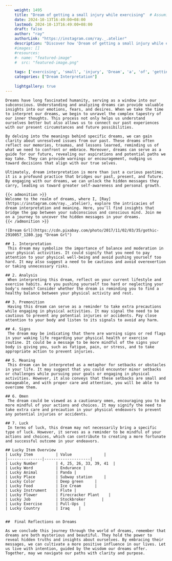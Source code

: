 ```yaml
---
    weight: 1495
    title: "Dream of getting a small injury while exercising"  # Assuming 'title' column exists
    date: 2024-10-13T16:49:00+08:00
    lastmod: 2024-10-13T16:49:00+08:00
    draft: false
    author: "ray"
    authorLink: "https://instagram.com/ray._.atelier"
    description: "Discover how 'Dream of getting a small injury while exercising' can interpret your future and uncover its significant meanings in your life."
    #images: []
    #resources:
    #- name: "featured-image"
    #  src: "featured-image.png"
    
    tags: ['exercising', 'small', 'injury', 'Dream', 'a', 'of', 'getting', 'while']
    categories: ["Dream Interpretation"]
    
    lightgallery: true
---
```

    
    Dreams have long fascinated humanity, serving as a window into our subconscious. Understanding and analyzing dreams can provide valuable insights into our emotions, fears, and desires. When we take the time to interpret our dreams, we begin to unravel the complex tapestry of our inner thoughts. This process not only helps us understand ourselves better but also allows us to connect our past experiences with our present circumstances and future possibilities.
    
    By delving into the meanings behind specific dreams, we can gain clarity about unresolved issues from our past. These dreams often reflect our memories, traumas, and lessons learned, reminding us of what we need to confront or embrace. Moreover, dreams can serve as a guide for our future, revealing our aspirations and potential paths we may take. They can provide warnings or encouragement, nudging us toward decisions that align with our true selves.
    
    Ultimately, dream interpretation is more than just a curious pastime; it is a profound practice that bridges our past, present, and future. By engaging with our dreams, we can unlock the hidden messages they carry, leading us toward greater self-awareness and personal growth.
    
    {{< admonition >}}
    Welcome to the realm of dreams, where I, [Ray](https://instagram.com/ray._.atelier), explore the intricacies of dream interpretation and meaning. Here, you’ll find insights that bridge the gap between your subconscious and conscious mind. Join me on a journey to uncover the hidden messages in your dreams.
    {{< /admonition >}}
    
    ![Dream Grl](https://cdn.pixabay.com/photo/2017/11/02/03/35/gothic-2910057_1280.jpg "Dream Grl")
    
    ## 1. Interpretation
     This dream may symbolize the importance of balance and moderation in your physical activities. It could signify that you need to pay attention to your physical well-being and avoid pushing yourself too hard. It may also suggest a need to be cautious and avoid overexertion or taking unnecessary risks.
    
    ## 2. Analysis
     When interpreting this dream, reflect on your current lifestyle and exercise habits. Are you pushing yourself too hard or neglecting your body's needs? Consider whether the dream is reminding you to find a healthy balance between your physical activity and rest.
    
    ## 3. Premonition
     Having this dream can serve as a reminder to take extra precautions while engaging in physical activities. It may signal the need to be cautious to prevent any potential injuries or accidents. Pay close attention to your body and listen to its signals to avoid any harm.
    
    ## 4. Signs
     The dream may be indicating that there are warning signs or red flags in your waking life regarding your physical health or exercise routine. It could be a message to be more mindful of the signs your body is giving you, such as fatigue, pain, or stress, and to take appropriate action to prevent injuries.
    
    ## 5. Meaning
     This dream can be interpreted as a metaphor for setbacks or obstacles in your life. It may suggest that you could encounter minor setbacks or challenges while pursuing your goals or engaging in physical activities. However, it also conveys that these setbacks are small and manageable, and with proper care and attention, you will be able to overcome them.
    
    ## 6. Omen
     The dream could be viewed as a cautionary omen, encouraging you to be more mindful of your actions and choices. It may signify the need to take extra care and precaution in your physical endeavors to prevent any potential injuries or accidents.
    
    ## 7. Luck
     In terms of luck, this dream may not necessarily bring a specific type of luck. However, it serves as a reminder to be mindful of your actions and choices, which can contribute to creating a more fortunate and successful outcome in your endeavors.
    
    ## Lucky Item Overview
    | Lucky Item          | Value              |
    |---------------|--------------------|
    | Lucky Number        | 4, 25, 26, 33, 39, 41  |
    | Lucky Word          | Endurance |
    | Lucky Animal        | Panda |
    | Lucky Place         | Subway station     |
    | Lucky Color         | Deep green     |
    | Lucky Food          | Ice Cream      |
    | Lucky Instrument    | Flute |
    | Lucky Flower        | Firecracker Plant    |
    | Lucky Job           | Stockbroker       |
    | Lucky Exercise      | Pull-Ups  |
    | Lucky Country       | Iraq    |
    
    
    ##  Final Reflections on Dreams
    
    As we conclude this journey through the world of dreams, remember that dreams are both mysterious and beautiful. They hold the power to reveal hidden truths and insights about ourselves. By embracing their messages, we can cultivate a more positive influence in our lives. Let us live with intention, guided by the wisdom our dreams offer. Together, may we navigate our paths with clarity and purpose.
    